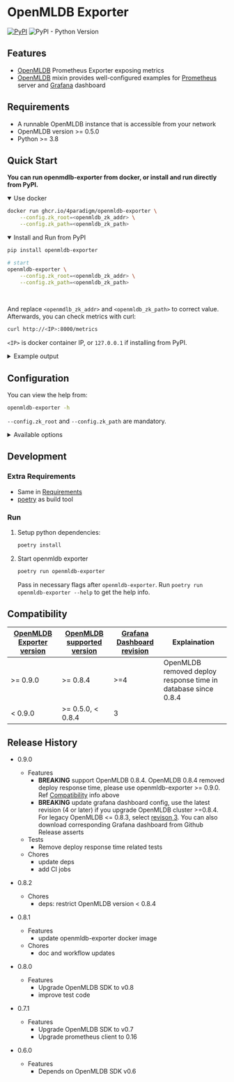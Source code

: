 # OpenMLDB Exporter

[![PyPI](https://img.shields.io/pypi/v/openmldb-exporter?label=openmldb-exporter)](https://pypi.org/project/openmldb-exporter/)
![PyPI - Python Version](https://img.shields.io/pypi/pyversions/openmldb-exporter)

## Features

- [OpenMLDB](https://github.com/4paradigm/OpenMLDB) Prometheus Exporter exposing metrics
- [OpenMLDB](https://github.com/4paradigm/OpenMLDB) mixin provides well-configured examples for [Prometheus](https://prometheus.io/) server and [Grafana](https://grafana.com/) dashboard

## Requirements

- A runnable OpenMLDB instance that is accessible from your network
- OpenMLDB version >= 0.5.0
- Python >= 3.8


## Quick Start

**You can run openmdlb-exporter from docker, or install and run directly from PyPI.**

<details open=true><summary>Use docker</summary>

```sh
docker run ghcr.io/4paradigm/openmldb-exporter \
    --config.zk_root=<openmldb_zk_addr> \
    --config.zk_path=<openmldb_zk_path>
```

</details>

<details open=true><summary>Install and Run from PyPI</summary>

```sh
pip install openmldb-exporter

# start
openmldb-exporter \
    --config.zk_root=<openmldb_zk_addr> \
    --config.zk_path=<openmldb_zk_path>
```
</details></br>

And replace `<openmdlb_zk_addr>` and `<openmldb_zk_path>` to correct value. Afterwards, you can check metrics with curl:

```sh
curl http://<IP>:8000/metrics
```
`<IP>` is docker container IP, or `127.0.0.1` if installing from PyPI.

<details><summary>Example output</summary>

```sh
# HELP openmldb_connected_seconds_total duration for a component conncted time in seconds                              
# TYPE openmldb_connected_seconds_total counter                                                                        
openmldb_connected_seconds_total{endpoint="172.17.0.15:9520",role="tablet"} 208834.70900011063                         
openmldb_connected_seconds_total{endpoint="172.17.0.15:9521",role="tablet"} 208834.70700001717                         
openmldb_connected_seconds_total{endpoint="172.17.0.15:9522",role="tablet"} 208834.71399998665                         
openmldb_connected_seconds_total{endpoint="172.17.0.15:9622",role="nameserver"} 208833.70000004768                     
openmldb_connected_seconds_total{endpoint="172.17.0.15:9623",role="nameserver"} 208831.70900011063                     
openmldb_connected_seconds_total{endpoint="172.17.0.15:9624",role="nameserver"} 208829.7230000496                      
# HELP openmldb_connected_seconds_created duration for a component conncted time in seconds                            
# TYPE openmldb_connected_seconds_created gauge                                                                        
openmldb_connected_seconds_created{endpoint="172.17.0.15:9520",role="tablet"} 1.6501813860467942e+09                   
openmldb_connected_seconds_created{endpoint="172.17.0.15:9521",role="tablet"} 1.6501813860495396e+09                   
openmldb_connected_seconds_created{endpoint="172.17.0.15:9522",role="tablet"} 1.650181386050323e+09                    
openmldb_connected_seconds_created{endpoint="172.17.0.15:9622",role="nameserver"} 1.6501813860512116e+09               
openmldb_connected_seconds_created{endpoint="172.17.0.15:9623",role="nameserver"} 1.650181386051238e+09                
openmldb_connected_seconds_created{endpoint="172.17.0.15:9624",role="nameserver"} 1.6501813860512598e+09               
```

</details>

## Configuration

You can view the help from:
```sh
openmldb-exporter -h
```
`--config.zk_root` and `--config.zk_path` are mandatory.

<details><summary>Available options</summary>

```
usage: openmldb-exporter [-h] [--log.level LOG.LEVEL] [--web.listen-address WEB.LISTEN_ADDRESS]
                        [--web.telemetry-path WEB.TELEMETRY_PATH] [--config.zk_root CONFIG.ZK_ROOT]
                        [--config.zk_path CONFIG.ZK_PATH] [--config.interval CONFIG.INTERVAL]

OpenMLDB exporter

optional arguments:
 -h, --help            show this help message and exit
 --log.level LOG.LEVEL
                       config log level, default WARN
 --web.listen-address WEB.LISTEN_ADDRESS
                       process listen port, default 8000
 --web.telemetry-path WEB.TELEMETRY_PATH
                       Path under which to expose metrics, default metrics
 --config.zk_root CONFIG.ZK_ROOT
                       endpoint to zookeeper, default 127.0.0.1:6181
 --config.zk_path CONFIG.ZK_PATH
                       root path in zookeeper for OpenMLDB, default /
 --config.interval CONFIG.INTERVAL
                       interval in seconds to pull metrics periodically, default 30.0
```

</details>

## Development

### Extra Requirements

- Same in [Requirements](#requirements)
- [poetry](https://github.com/python-poetry/poetry) as build tool

### Run

1. Setup python dependencies:

   ```sh
   poetry install
   ```

2. Start openmldb exporter

   ```sh
   poetry run openmldb-exporter
   ```

   Pass in necessary flags after `openmldb-exporter`. Run `poetry run openmldb-exporter --help` to get the help info.


## Compatibility

| [OpenMLDB Exporter version](https://grafana.com/grafana/dashboards/17843-openmldb-dashboard/?tab=revisions) | [OpenMLDB supported version](https://github.com/4paradigm/OpenMLDB/releases) | [Grafana Dashboard revision](https://grafana.com/grafana/dashboards/17843-openmldb-dashboard/?tab=revisions) | Explaination |
| ---- | ---- | ---- | ------- |
| >= 0.9.0 | >= 0.8.4 | >=4 | OpenMLDB removed deploy response time in database since 0.8.4 |
| < 0.9.0  | >= 0.5.0, < 0.8.4 | 3 | |


## Release History

- 0.9.0
    * Features
      - **BREAKING** support OpenMLDB 0.8.4. OpenMLDB 0.8.4 removed deploy response time, please use openmldb-exporter >= 0.9.0. Ref [Compatibility](#compatibility) info above
      - **BREAKING** update grafana dashboard config, use the latest revision (4 or later) if you upgrade OpenMLDB cluster >=0.8.4. For legacy OpenMLDB <= 0.8.3, select [revison 3](https://grafana.com/api/dashboards/17843/revisions/3/download). You can also download corresponding Grafana dashboard from Github Release asserts
    * Tests
      - Remove deploy response time related tests
    * Chores
      - update deps
      - add CI jobs

- 0.8.2
    * Chores
      - deps: restrict OpenMLDB version < 0.8.4

- 0.8.1
    * Features
      - update openmldb-exporter docker image
    * Chores
      - doc and workflow updates

- 0.8.0
    * Features
        - Upgrade OpenMLDB SDK to v0.8
        - improve test code

- 0.7.1
    * Features
        - Upgrade OpenMLDB SDK to v0.7
        - Upgrade prometheus client to 0.16
- 0.6.0
    * Features
        - Depends on OpenMLDB SDK v0.6
